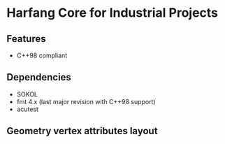 # Harfang Core for Industrial Projects

## Features

- C++98 compliant

## Dependencies

- SOKOL
- fmt 4.x (last major revision with C++98 support)
- acutest

## Geometry vertex attributes layout

